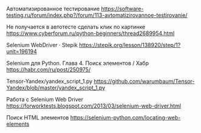 Автоматизированное тестирование
https://software-testing.ru/forum/index.php?/forum/113-avtomatizirovannoe-testirovanie/

Не получается в автотесте сделать клик по картинке
https://www.cyberforum.ru/python-beginners/thread2689954.html

Selenium WebDriver · Stepik
https://stepik.org/lesson/138920/step/1?unit=196194
 
Selenium для Python. Глава 4. Поиск элементов / Хабр
https://habr.com/ru/post/250975/
 
Tensor-Yandex/yandex_script_1.py 
https://github.com/warumbaum/Tensor-Yandex/blob/master/yandex_script_1.py
 
Работа с Selenium Web Driver
https://forworktests.blogspot.com/2013/03/selenium-web-driver.html

Поиск HTML элементов 
https://selenium-python.com/locating-web-elements
